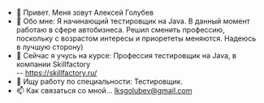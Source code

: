 - 👋 Привет. Меня зовут Алексей Голубев
- 👀 Обо мне: 
Я начинающий тестировщик на Java. В данный момент работаю в сфере автобизнеса. Решил 
сменить профессию, поскольку с возрастом интересы и приорететы меняются. Надеюсь в лучшую сторону)
- 🌱 Сейчас я учусь на курсе: Профессия тестировщик на Java, в компании Skillfactory  
-- https://skillfactory.ru/
- 💞️ Ищу работу по специальности: Тестировщик.
- 📫 Как связаться со мной...
lksgolubev@gmail.com

<!---
KI0II/KI0II is a ✨ special ✨ repository because its `README.md` (this file) appears on your GitHub profile.
You can click the Preview link to take a look at your changes.
--->
